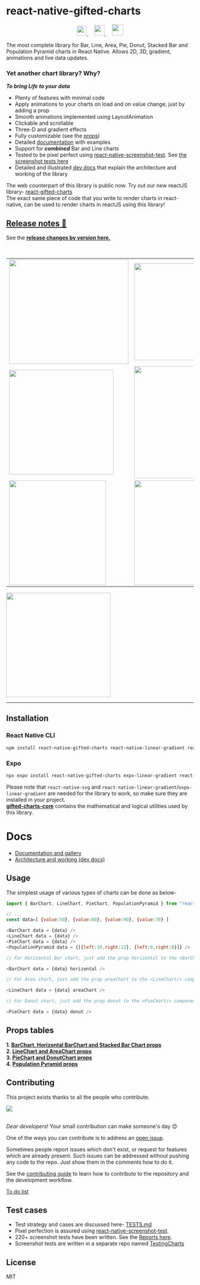 # react-native-gifted-charts
<p align="center">
  <a href="https://gifted-charts.web.app">
    <img src="/demos/favicon.png" height="auto" width="26" height="26" />
  </a> &nbsp; &nbsp;
  <a href="https://www.npmjs.com/package/react-native-gifted-charts">
    <img src="/demos/npmIcon.png" height="auto" width="28" height="28" />
  </a> &nbsp; &nbsp;
  <a href="https://discord.gg/ptdwsw48">
    <img src="/demos/discord.png" height="auto" width="30" height="30" />
  </a>
</p>
The most complete library for Bar, Line, Area, Pie, Donut, Stacked Bar and Population Pyramid charts in React Native. Allows 2D, 3D, gradient, animations and live data updates.

### Yet another chart library? Why?

**_To bring Life to your data_**

* Plenty of features with minimal code
* Apply animations to your charts on load and on value change, just by adding a prop
* Smooth animations implemented using LayoutAnimation
* Clickable and scrollable
* Three-D and gradient effects
* Fully customizable (see the [props](docs/doc*md))
* Detailed [documentation](https://gifted-chart*web.app/) with examples
* Support for **_combined_** Bar and Line charts
* Tested to be pixel perfect using [react-native-screenshot-test](https://www.npmjs.com/package/react-native-screenshot-test). See [the screenshot tests here](https://abhinandan-kushwaha.github.io/TestingCharts/ss-test/test.html)
* Detailed and illustrated [dev docs](docs/dev/index.md) that explain the architecture and working of the library

The web counterpart of this library is public now. Try out our new reactJS library- [react-gifted-charts](https://www.npmjs.com/package/react-gifted-charts) <br />
The exact same piece of code that you write to render charts in react-native, can be used to render charts in reactJS using this library!


## [Release notes 🎉](release-notes/release-notes.md)

See the **[release changes by version here.](release-notes/release-notes.md)**


<img src='/demos/bars.png' alt=''/>
<img src='/demos/lineArea.png' alt=''/>
<img src='/demos/blues.png' alt=''/>
<table>
  <tr>
    <td><img src='/demos/scrollLine.gif' alt='' width=320 height=280/></td>
    <td><img src='/demos/animatedDataLine.gif' alt='' width=320 height=260/></td>
  </tr>
  
  <tr>
    <td><img src='/demos/crossHair.gif' alt='' height=280 /></td>
    <td><img src='/demos/movingBars.gif' alt='' width=270 height=300/></td>
  <tr>
    <td><img src='/demos/pyrLarge.png' alt='' height=280 width=260/></td>
    <td><img src='/demos/ppnLabelled.png' alt='' height=280 width=300/></td>
  </tr>
</table>
<img src='/demos/pieExt.png' alt='' height=280 />

---

## Installation

### React Native CLI

```sh
npm install react-native-gifted-charts react-native-linear-gradient react-native-svg
```

### Expo

```sh
npx expo install react-native-gifted-charts expo-linear-gradient react-native-svg
```

Please note that `react-native-svg` and `react-native-linear-gradient`/`expo-linear-gradient` are needed for the library to work, so make sure they are installed in your project. <br />
**[gifted-charts-core](https://www.npmjs.com/package/gifted-charts-core)** contains the mathematical and logical utilities used by this library.

# Docs

* [Documentation and gallery](https://gifted-charts.web.app/) <br />
* [Architecture and working (dev docs)](docs/dev/index.md)

## Usage

The simplest usage of various types of charts can be done as below-

```js
import { BarChart, LineChart, PieChart, PopulationPyramid } from "react-native-gifted-charts";

// ...
const data=[ {value:50}, {value:80}, {value:90}, {value:70} ]

<BarChart data = {data} />
<LineChart data = {data} />
<PieChart data = {data} />
<PopulationPyramid data = {[{left:10,right:12}, {left:9,right:8}]} />

// For Horizontal Bar chart, just add the prop horizontal to the <BarChart/> component

<BarChart data = {data} horizontal />

// For Area chart, just add the prop areaChart to the <LineChart/> component

<LineChart data = {data} areaChart />

// For Donut chart, just add the prop donut to the <PieChart/> component

<PieChart data = {data} donut />
```

## Props tables

**1. [BarChart, Horizontal BarChart and Stacked Bar Chart props](docs/BarChart/BarChartProps.md)** \
**2. [LineChart and AreaChart props](docs/LineChart/LineChartProps.md)** \
**3. [PieChart and DonutChart props](docs/PieChart/PieChartProps.md)** \
**4. [Population Pyramid props](docs/PopulationPyramid/PopulationPyramid.md)**

## Contributing

This project exists thanks to all the people who contribute.

<a href="https://github.com/Abhinandan-Kushwaha/react-native-gifted-charts/graphs/contributors">
  <img src="https://contrib.rocks/image?repo=Abhinandan-Kushwaha/react-native-gifted-charts" />
</a>
<br/><br/>

_Dear developers_! Your small contribution can make someone's day 😊

One of the ways you can contribute is to address an [open issue](https://github.com/Abhinandan-Kushwaha/react-native-gifted-charts/issues).

Sometimes people report issues which don't exist, or request for features which are already present. Such issues can be addressed without pushing any code to the repo. Just show them in the comments how to do it.

See the [contributing guide](CONTRIBUTING.md) to learn how to contribute to the repository and the development workflow.

[To do list](./src/todos.md)

## Test cases

* Test strategy and cases are discussed here- [TESTS.md](./TESTS.md) <br />
* Pixel perfection is assured using [react-native-screenshot-test](https://www.npmjs.com/package/react-native-screenshot-test). <br/>
* 220+ screenshot tests have been written. See the [Reports here](https://abhinandan-kushwaha.github.io/TestingCharts/ss-test/test.html).
* Screenshot tests are written in a separate repo named [TestingCharts](https://github.com/Abhinandan-Kushwaha/TestingCharts)

## License

MIT
